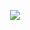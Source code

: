 
<p align="center">
	<img src ="https://github-readme-streak-stats.herokuapp.com?user=maruffahmed&theme=darcula&hide_border=true&background=FFFFFF00](https://github-readme-streak-stats.herokuapp.com?user=shantoislam6&theme=transparent&border_radius=3.4)](https://git.io/streak-stats)https://github-readme-streak-stats.herokuapp.com?user=shantoislam6&theme=transparent&border_radius=3.4">
</p>
